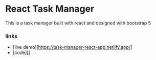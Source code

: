 # React Task Manager
This is a task manager built with react and designed with bootstrap 5

### links
- [live demo][https://task-manager-react-app.netlify.app/]
- [code][]
